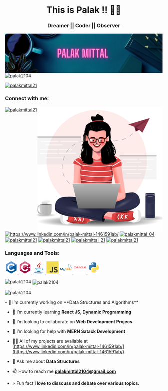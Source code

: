 <h1 align="center">This is Palak !! 👩‍💻</h1>
<h3 align="center">Dreamer || Coder || Observer</h3>
<img align="right" alt="Banner" width="900" src="Simple Work LinkedIn Banner.png">
<p align="left"> <img src="https://komarev.com/ghpvc/?username=palak2104&label=Profile%20views&color=0e75b6&style=flat" alt="palak2104" /> </p>
<p align="left"> <a href="https://twitter.com/palakmittal21" target="blank"><img src="https://img.shields.io/twitter/follow/palakmittal21?logo=twitter&style=for-the-badge" alt="palakmittal21" /></a> </p>



<h3 align="left">Connect with me:</h3>
<img align="right" alt="Coding" width="400" src="Coding Girl.png">
<p align="left">
<a href="https://twitter.com/palakmittal21" target="blank"><img align="center" src="https://raw.githubusercontent.com/rahuldkjain/github-profile-readme-generator/master/src/images/icons/Social/twitter.svg" alt="palakmittal21" height="30" width="40" /></a>
<a href="https://linkedin.com/in/https://www.linkedin.com/in/palak-mittal-1461591ab/" target="blank"><img align="center" src="https://raw.githubusercontent.com/rahuldkjain/github-profile-readme-generator/master/src/images/icons/Social/linked-in-alt.svg" alt="https://www.linkedin.com/in/palak-mittal-1461591ab/" height="30" width="40" /></a>
<a href="https://instagram.com/palakmittal_04" target="blank"><img align="center" src="https://raw.githubusercontent.com/rahuldkjain/github-profile-readme-generator/master/src/images/icons/Social/instagram.svg" alt="palakmittal_04" height="30" width="40" /></a>
<a href="https://www.hackerrank.com/palakmittal21" target="blank"><img align="center" src="https://raw.githubusercontent.com/rahuldkjain/github-profile-readme-generator/master/src/images/icons/Social/hackerrank.svg" alt="palakmittal21" height="30" width="40" /></a>
<a href="https://codeforces.com/profile/palakmittal21" target="blank"><img align="center" src="https://raw.githubusercontent.com/rahuldkjain/github-profile-readme-generator/master/src/images/icons/Social/codeforces.svg" alt="palakmittal21" height="30" width="40" /></a>
<a href="https://www.leetcode.com/palakmittal_21" target="blank"><img align="center" src="https://raw.githubusercontent.com/rahuldkjain/github-profile-readme-generator/master/src/images/icons/Social/leet-code.svg" alt="palakmittal_21" height="30" width="40" /></a>
<a href="https://auth.geeksforgeeks.org/user/palakmittal21" target="blank"><img align="center" src="https://raw.githubusercontent.com/rahuldkjain/github-profile-readme-generator/master/src/images/icons/Social/geeks-for-geeks.svg" alt="palakmittal21" height="30" width="40" /></a>
</p>

<h3 align="left">Languages and Tools:</h3>
<p align="left"> <a href="https://www.cprogramming.com/" target="_blank" rel="noreferrer"> <img src="https://raw.githubusercontent.com/devicons/devicon/master/icons/c/c-original.svg" alt="c" width="40" height="40"/> </a> <a href="https://www.w3schools.com/cpp/" target="_blank" rel="noreferrer"> <img src="https://raw.githubusercontent.com/devicons/devicon/master/icons/cplusplus/cplusplus-original.svg" alt="cplusplus" width="40" height="40"/> </a> <a href="https://www.java.com" target="_blank" rel="noreferrer"> <img src="https://raw.githubusercontent.com/devicons/devicon/master/icons/java/java-original.svg" alt="java" width="40" height="40"/> </a> <a href="https://developer.mozilla.org/en-US/docs/Web/JavaScript" target="_blank" rel="noreferrer"> <img src="https://raw.githubusercontent.com/devicons/devicon/master/icons/javascript/javascript-original.svg" alt="javascript" width="40" height="40"/> </a> <a href="https://www.mysql.com/" target="_blank" rel="noreferrer"> <img src="https://raw.githubusercontent.com/devicons/devicon/master/icons/mysql/mysql-original-wordmark.svg" alt="mysql" width="40" height="40"/> </a> <a href="https://www.oracle.com/" target="_blank" rel="noreferrer"> <img src="https://raw.githubusercontent.com/devicons/devicon/master/icons/oracle/oracle-original.svg" alt="oracle" width="40" height="40"/> </a> <a href="https://www.python.org" target="_blank" rel="noreferrer"> <img src="https://raw.githubusercontent.com/devicons/devicon/master/icons/python/python-original.svg" alt="python" width="40" height="40"/> </a> </p>

<p><img align="left" src="https://github-readme-stats.vercel.app/api/top-langs?username=palak2104&show_icons=true&locale=en&layout=compact" alt="palak2104" /></p>

<p>&nbsp;<img align="center" src="https://github-readme-stats.vercel.app/api?username=palak2104&show_icons=true&locale=en" alt="palak2104" /></p>

<p><img align="center" src="https://github-readme-streak-stats.herokuapp.com/?user=palak2104&" alt="palak2104" /></p>
- 🔭 I’m currently working on **Data Structures and Algorithms**

- 🌱 I’m currently learning **React JS, Dynamic Programming**

- 👯 I’m looking to collaborate on **Web Development Projecs**

- 🤝 I’m looking for help with **MERN Satack Development**

- 👨‍💻 All of my projects are available at [https://www.linkedin.com/in/palak-mittal-1461591ab/](https://www.linkedin.com/in/palak-mittal-1461591ab/)

- 💬 Ask me about **Data Structures**

- 📫 How to reach me **palakmittal2104@gmail.com**

- ⚡ Fun fact **I love to disscuss and debate over various topics.**

